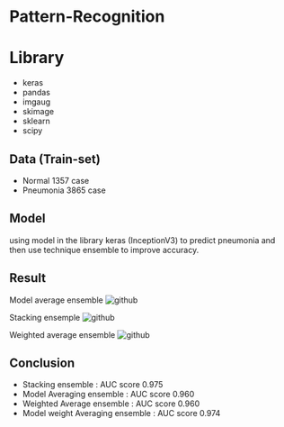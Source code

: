 # Pattern-Recognition

# Library

- keras
- pandas
- imgaug
- skimage
- sklearn
- scipy

## Data (Train-set)
- Normal 1357 case
- Pneumonia 3865 case

## Model

using model in the library keras (InceptionV3) to predict pneumonia and then use technique ensemble to improve accuracy.

## Result

Model average ensemble
![github](https://user-images.githubusercontent.com/42507576/90307996-e2230d80-df05-11ea-9840-bde41cfced1e.png)

Stacking ensemple
![github](https://user-images.githubusercontent.com/42507576/90308068-7e4d1480-df06-11ea-8e8d-ed6c79bb92b3.png)

Weighted average ensemble
![github](https://user-images.githubusercontent.com/42507576/90308107-d4ba5300-df06-11ea-9785-2e34bc513b12.png)

## Conclusion

- Stacking ensemble : AUC score 0.975
- Model Averaging ensemble : AUC score 0.960
- Weighted Average ensemble : AUC score 0.960
- Model weight Averaging ensemble : AUC score 0.974
